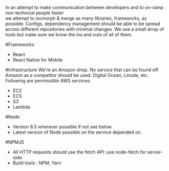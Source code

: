 In an attempt to make communication between developers and to on-ramp non-technical people faster  
we attempt to isomorph & merge as many libraries, frameworks, as possible. Configs, dependency management
should be able to be spread across different repositories with minimal changes. We use a small array of tools
but make sure we know the ins and outs of all of them.

#Frameworks
* React
* React Native for Mobile

#Infrastructure
We're an Amazon shop. No service that can be found off Amazon as a competitor should be used. 
Digital Ocean, Linode, etc.
Following are permissible AWS services:
* EC2
* ECS
* S3
* Lambda

#Node
* Version 8.5 wherever possible if not see below
* Latest version of Node possible on the service depended on.

#NPMJS
* All HTTP requests should use the fetch API: use node-fetch for server-side.
* Build tools : NPM, Yarn




